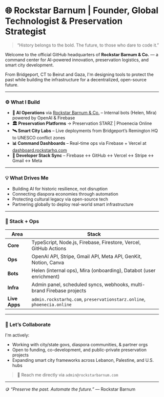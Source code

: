# 🌐 Rockstar Barnum | Founder, Global Technologist & Preservation Strategist

> “History belongs to the bold. The future, to those who dare to code it.”

Welcome to the official GitHub headquarters of **Rockstar Barnum & Co.** — a command center for AI-powered innovation, preservation logistics, and smart city development.

From Bridgeport, CT to Beirut and Gaza, I'm designing tools to protect the past while building the infrastructure for a decentralized, open-source future.

---

### ⚙️ What I Build

- **🧠 AI Operations** via [Rockstar Barnum & Co.](https://rockstarbarnum.com) – Internal bots (Helen, Mira) powered by OpenAI & Firebase
- **🏛️ Preservation Platforms** → Preservation STARZ | Phoenecia Online
- **🛰️ Smart City Labs** – Live deployments from Bridgeport’s Remington HQ to UNESCO conflict zones
- **📊 Command Dashboards** – Real-time ops via Firebase + Vercel at [dashboard.rockstarhq.com](https://dashboard.rockstarhq.com)
- **🧰 Developer Stack Sync** – Firebase ↔ GitHub ↔ Vercel ↔ Stripe ↔ Gmail ↔ Meta

---

### 💡 What Drives Me

- Building AI for historic resilience, not disruption
- Connecting diaspora economies through automation
- Protecting cultural legacy via open-source tech
- Partnering globally to deploy real-world smart infrastructure

---

### 🧪 Stack + Ops

| Area          | Stack                                                                 |
|---------------|-----------------------------------------------------------------------|
| **Core**      | TypeScript, Node.js, Firebase, Firestore, Vercel, GitHub Actions     |
| **Ops**       | OpenAI API, Stripe, Gmail API, Meta API, GenKit, Notion, Canva       |
| **Bots**      | Helen (internal ops), Mira (onboarding), Databot (user enrichment)   |
| **Infra**     | Admin panel, scheduled syncs, webhooks, multi-brand Firebase projects|
| **Live Apps** | `admin.rockstarhq.com`, `preservationstarz.online`, `phoenecia.online`|

---

### 🤝 Let’s Collaborate

I'm actively:
- Working with city/state govs, diaspora communities, & partner orgs
- Open to funding, co-development, and public-private preservation projects
- Expanding smart city frameworks across Lebanon, Palestine, and U.S. hubs

> 📩 Reach me directly via `admin@rockstarbarnum.com`

---

🪙 _“Preserve the past. Automate the future.”_ — Rockstar Barnum
